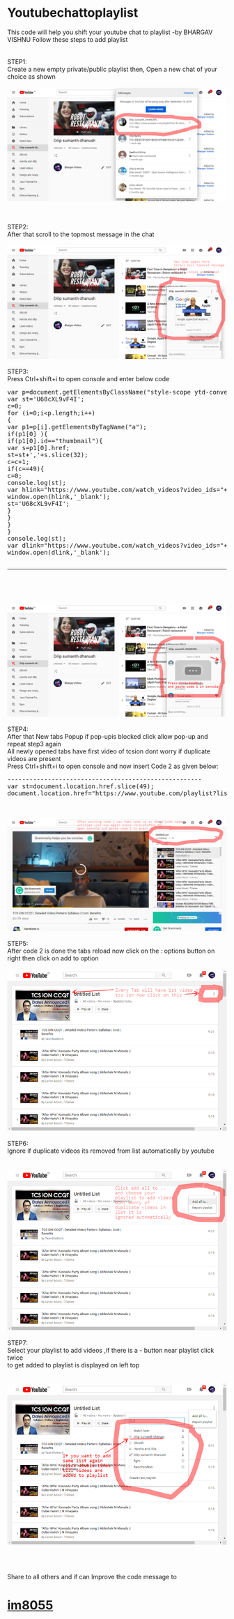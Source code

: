 # Youtubechattoplaylist
This code will help you shift your youtube chat to playlist -by BHARGAV VISHNU
Follow these steps to add playlist<br>
<br>
<br>
STEP1:<br>
Create a new empty private/public playlist then, 
Open a new chat of your choice as shown<br><br>
<img src="step1.png"></img>

<br>
<br>
STEP2:<br>
After that scroll to the topmost message in the chat <br><br>
<img src="step2.png"></img>

<br>
<br>
STEP3:<br>
Press Ctrl+shift+i to open console and enter below code
<br>
<pre>
var p=document.getElementsByClassName("style-scope ytd-conversation-video-renderer");
var st='U68cXL9vF4I';
c=0;
for (i=0;i&ltp.length;i++)
{
var p1=p[i].getElementsByTagName("a");
if(p1[0] ){
if(p1[0].id=="thumbnail"){
var s=p1[0].href;
st=st+','+s.slice(32);
c=c+1;
if(c==49){
c=0;
console.log(st);
var hlink="https://www.youtube.com/watch_videos?video_ids="+st
window.open(hlink,'_blank');
st='U68cXL9vF4I';
}
}
}
}
console.log(st);
var dlink="https://www.youtube.com/watch_videos?video_ids="+st
window.open(dlink,'_blank');

---------------------------------------------------------------------------------
</pre>
<br><br>
<img src="step3.png"></img>
<br>
<br>
STEP4:<br>
After that New tabs Popup if pop-upis blocked click allow pop-up and repeat step3 again<br>
All newly opened tabs have first video of tcsion dont worry if duplicate videos are present<br>
Press Ctrl+shift+i to open console and now insert Code 2 as given below:
<br>
<pre>
-----------------------------------------------------
var st=document.location.href.slice(49);
document.location.href="https://www.youtube.com/playlist?list="+st+"&disable_polymer=true"
</pre><br><br>
<img src="step4.png"></img>


<br>
<br>
STEP5:<br>
After code 2 is done the tabs reload now click on the : options button on right then click on add to option <br><br>
<img src="step5.png"></img>

<br>
<br>
STEP6:<br>
Ignore if duplicate videos its removed from list automatically by youtube
<br>
<br><br>
<img src="step6.png"></img>
<br>
<br>
STEP7:<br>
Select your playlist to add videos ,if there is a - button near playlist click twice<br> to get added to playlist is displayed on left top 
<br>
<br><br>
<img src="step7.png"></img>


<br><br>

Share to all others and if can Improve the code message to <h1><a href="https://www.twitter.com/im8055">im8055</a></h1> 


